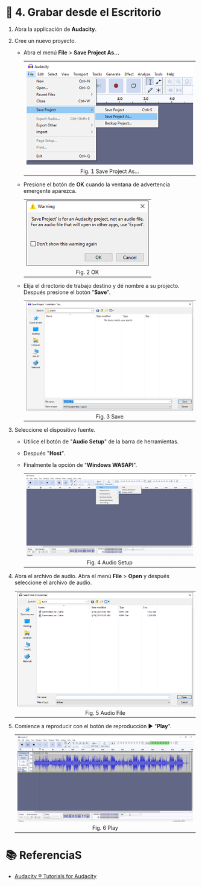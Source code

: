 # :book: 4. Grabar desde el Escritorio

1. Abra la applicación de **Audacity**.

2. Cree un nuevo proyecto. 
    - Abra el menú **File** > **Save Project As...**

      ||
      |:--:|
      | ![i](img/aud_new_project_00.png)|
      |Fig. 1 Save Project As...|

    - Presione el botón de **OK** cuando la ventana de advertencia emergente aparezca.

      ||
      |:--:|
      | ![i](img/aud_new_project_01.png)|
      |Fig. 2 OK|

    - Elija el directorio de trabajo destino y dé nombre a su projecto. Después presione el botón "**Save**".

      ||
      |:--:|
      | ![i](img/aud_new_project_02.png)|
      |Fig. 3 Save|


3. Seleccione el dispositivo fuente. 

    - Utilice el botón de "**Audio Setup**" de la barra de herramientas. 
    - Después "**Host**".
    - Finalmente la opción de "**Windows WASAPI**".

      ||
      |:--:|
      | ![i](img/aud_new_project_03.png)|
      |Fig. 4 Audio Setup|


4. Abra el archivo de audio. Abra el menú **File** > **Open** y después seleccione el archivo de audio.

      ||
      |:--:|
      | ![i](img/aud_new_project_04.png)|
      |Fig. 5 Audio File|

5. Comience a reproducir con el botón de reproducción :arrow_forward: "**Play**".

      ||
      |:--:|
      | ![i](img/aud_new_project_05.png)|
      |Fig. 6 Play|


# :books: ReferenciaS

- [Audacity :registered: Tutorials for Audacity](https://manual.audacityteam.org/man/tutorials_for_audacity.html)